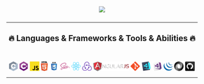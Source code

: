 <h1 align="center">
  <a href="https://git.io/typing-svg">
    <img src="https://readme-typing-svg.herokuapp.com?font=Glory&size=25&width=500&lines=Hello%2C+I'm+Ebubekir.+Welcome+to+my+GitHub+profile+...">
  </a>
</h1>

<hr>
<h2 align="center">🔥 Languages & Frameworks & Tools & Abilities 🔥</h2>
<br>
<p align="center">
  <code><img title="C" height="25" src="https://github.com/ebubekirrzgr/ebubekirrzgr/blob/master/images/c.svg"></code>
  <code><img title="C#" height="25" src="https://github.com/ebubekirrzgr/ebubekirrzgr/blob/master/images/cSharp.svg"></code>
  <code><img title="Javascript" height="25" src="https://github.com/ebubekirrzgr/ebubekirrzgr/blob/master/images/javascript.svg"></code>
  <code><img title="HTML5" height="25" src="https://github.com/ebubekirrzgr/ebubekirrzgr/blob/master/images/html5.svg"></code>
  <code><img title="CSS" height="25" src="https://github.com/ebubekirrzgr/ebubekirrzgr/blob/master/images/css.svg"></code>
  <code><img title="SASS" height="25" src="https://github.com/ebubekirrzgr/ebubekirrzgr/blob/master/images/sass.svg"></code>
  <code><img title="React" height="25" src="https://github.com/ebubekirrzgr/ebubekirrzgr/blob/master/images/react-original.svg"></code>
  <code><img title="Redux" height="25" src="https://github.com/ebubekirrzgr/ebubekirrzgr/blob/master/images/redux.svg"></code>
  <code><img title="AngularJS" height="25" src="https://github.com/ebubekirrzgr/ebubekirrzgr/blob/master/images/angularjs.png"></code>
  <code><img title="Git" height="25" src="https://github.com/ebubekirrzgr/ebubekirrzgr/blob/master/images/git-original.svg"></code>
  <code><img title="Visual Studio Code" height="25" src="https://github.com/ebubekirrzgr/ebubekirrzgr/blob/master/images/vscode.png"></code>
  <code><img title="Microsoft Visual Studio" height="25" src="https://github.com/ebubekirrzgr/ebubekirrzgr/blob/master/images/visualstudio.png"></code>
  <code><img title="JQuery" height="25" src="https://github.com/ebubekirrzgr/ebubekirrzgr/blob/master/images/jquery-original.svg"></code>
  <code><img title="JSON" height="25" src="https://github.com/ebubekirrzgr/ebubekirrzgr/blob/master/images/json.svg"></code>
  <code><img title="GitHub" height="25" src="https://github.com/ebubekirrzgr/ebubekirrzgr/blob/master/images/github.svg"></code>
</p>
<hr>